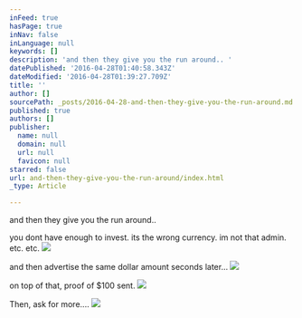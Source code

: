 ```yaml
---
inFeed: true
hasPage: true
inNav: false
inLanguage: null
keywords: []
description: 'and then they give you the run around.. '
datePublished: '2016-04-28T01:40:58.343Z'
dateModified: '2016-04-28T01:39:27.709Z'
title: ''
author: []
sourcePath: _posts/2016-04-28-and-then-they-give-you-the-run-around.md
published: true
authors: []
publisher:
  name: null
  domain: null
  url: null
  favicon: null
starred: false
url: and-then-they-give-you-the-run-around/index.html
_type: Article

---
```

and then they give you the run around.. 

you dont have enough to invest. its the wrong currency. im not that admin. etc. etc.
![](https://the-grid-user-content.s3-us-west-2.amazonaws.com/6c451720-5dd4-48fb-9b36-a3408081bf56.png)

and then advertise the same dollar amount seconds later... ![](https://the-grid-user-content.s3-us-west-2.amazonaws.com/031bdfd5-a1c7-48e9-ba44-a4c4aa7486d2.png)

on top of that, proof of $100 sent.
![](https://the-grid-user-content.s3-us-west-2.amazonaws.com/7d00862e-6364-4c60-851d-acc15a8186d0.png)

Then, ask for more....
![](https://the-grid-user-content.s3-us-west-2.amazonaws.com/45e0d367-7782-4f8e-b832-5f1ef6aea9ba.png)